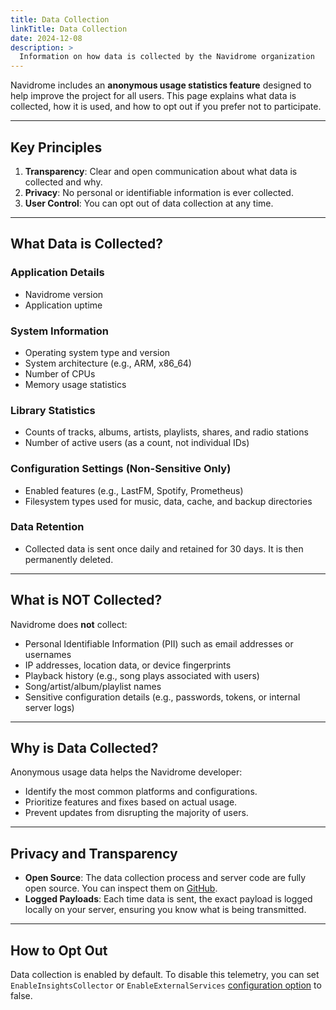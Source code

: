 ```yaml
---
title: Data Collection
linkTitle: Data Collection
date: 2024-12-08
description: >
  Information on how data is collected by the Navidrome organization
---
```


Navidrome includes an **anonymous usage statistics feature** designed to help improve the project for all users. This page explains what data is collected, how it is used, and how to opt out if you prefer not to participate.

---

## Key Principles

1. **Transparency**: Clear and open communication about what data is collected and why.
2. **Privacy**: No personal or identifiable information is ever collected.
3. **User Control**: You can opt out of data collection at any time.

---

## What Data is Collected?

### Application Details
- Navidrome version
- Application uptime

### System Information
- Operating system type and version
- System architecture (e.g., ARM, x86_64)
- Number of CPUs
- Memory usage statistics

### Library Statistics
- Counts of tracks, albums, artists, playlists, shares, and radio stations
- Number of active users (as a count, not individual IDs)

### Configuration Settings (Non-Sensitive Only)
- Enabled features (e.g., LastFM, Spotify, Prometheus)
- Filesystem types used for music, data, cache, and backup directories

### Data Retention
- Collected data is sent once daily and retained for 30 days. It is then permanently deleted.

---

## What is NOT Collected?

Navidrome does **not** collect:
- Personal Identifiable Information (PII) such as email addresses or usernames
- IP addresses, location data, or device fingerprints
- Playback history (e.g., song plays associated with users)
- Song/artist/album/playlist names
- Sensitive configuration details (e.g., passwords, tokens, or internal server logs)

---

## Why is Data Collected?

Anonymous usage data helps the Navidrome developer:
- Identify the most common platforms and configurations.
- Prioritize features and fixes based on actual usage.
- Prevent updates from disrupting the majority of users.

---

## Privacy and Transparency

- **Open Source**: The data collection process and server code are fully open source. You can inspect them on [GitHub](https://github.com/navidrome/insights).
- **Logged Payloads**: Each time data is sent, the exact payload is logged locally on your server, ensuring you know what is being transmitted.

---

## How to Opt Out

Data collection is enabled by default. To disable this telemetry, you can set `EnableInsightsCollector` or `EnableExternalServices` [configuration option](/docs/usage/configuration-options/#available-options) to false.
